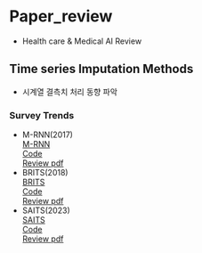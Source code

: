 # Paper_review
- Health care & Medical AI Review
## Time series Imputation Methods
- 시계열 결측치 처리 동향 파악<br>
### Survey Trends
- M-RNN(2017)<br>
[M-RNN](https://ieeexplore.ieee.org/document/8485748)<br>
[Code](https://github.com/jsyoon0823/MRNN)<br>
[Review pdf](https://github.com/billkim418/Paper_review/blob/main/Impuation%20paper/M-RNN/20220721_%EA%B9%80%ED%99%8D%EB%B2%94.pdf)
- BRITS(2018)<br>
[BRITS](https://arxiv.org/abs/1805.10572)<br>
[Code](https://github.com/caow13/BRITS)<br>
[Review pdf](https://github.com/billkim418/Paper_review/blob/main/Impuation%20paper/BRITS/20230210_BRITS.pdf)
- SAITS(2023)<br>
[SAITS](https://www.sciencedirect.com/science/article/pii/S0957417423001203?via%3Dihub)<br>
[Code](https://github.com/WenjieDu/SAITS)<br>
[Review pdf](https://github.com/billkim418/Paper_review/blob/main/Impuation%20paper/SATIS/20230420_%EA%B9%80%ED%99%8D%EB%B2%94.pdf)

